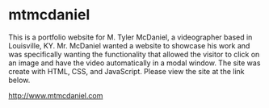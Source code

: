 # mtmcdaniel
This is a portfolio website for M. Tyler McDaniel, a videographer based in Louisville, KY.  Mr. McDaniel wanted 
a website to showcase his work and was specifically wanting the functionality that allowed the visitor to click on an image 
and have the video automatically in a modal window.  The site was create with HTML, CSS, and JavaScript.  Please view the site 
at the link below.

http://www.mtmcdaniel.com
